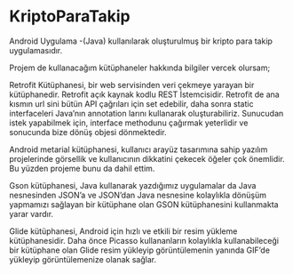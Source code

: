 # KriptoParaTakip

Android Uygulama -(Java) kullanılarak oluşturulmuş bir kripto para takip uygulamasıdır. 

Projem de kullanacağım kütüphaneler hakkında bilgiler vercek olursam;
 
Retrofit Kütüphanesi, bir web servisinden veri çekmeye yarayan bir kütüphanedir. Retrofit açık kaynak kodlu REST İstemcisidir. Retrofit de ana kısmın url sini bütün API çağrıları için set edebilir, daha sonra static interfaceleri Java’nın annotation larını kullanarak oluşturabiliriz. Sunucudan istek yapabilmek için, interface methodunu çağırmak yeterlidir ve sonucunda bize dönüş objesi dönmektedir. 
 

 
 
Android metarial kütüphanesi, kullanıcı arayüz tasarımına sahip yazılım projelerinde görsellik ve kullanıcının dikkatini çekecek öğeler çok önemlidir. Bu yüzden projeme bunu da dahil ettim. 

 
Gson kütüphanesi, Java kullanarak yazdığımız uygulamalar da Java nesnesinden JSON’a ve JSON’dan Java nesnesine kolaylıkla dönüşüm yapmamızı sağlayan bir kütüphane olan GSON kütüphanesini kullanmakta yarar vardır. 
 

Glide kütüphanesi, Android için hızlı ve etkili bir resim yükleme kütüphanesidir. Daha önce Picasso kullananların kolaylıkla kullanabileceği bir kütüphane olan Glide resim yükleyip görüntülemenin yanında GIF’de yükleyip görüntülemenize olanak sağlar. 
 
